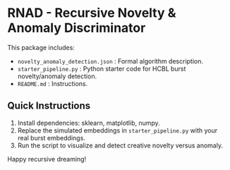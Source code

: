 # RNAD - Recursive Novelty & Anomaly Discriminator

This package includes:
- `novelty_anomaly_detection.json` : Formal algorithm description.
- `starter_pipeline.py` : Python starter code for HCBL burst novelty/anomaly detection.
- `README.md` : Instructions.

## Quick Instructions
1. Install dependencies: sklearn, matplotlib, numpy.
2. Replace the simulated embeddings in `starter_pipeline.py` with your real burst embeddings.
3. Run the script to visualize and detect creative novelty versus anomaly.

Happy recursive dreaming!
